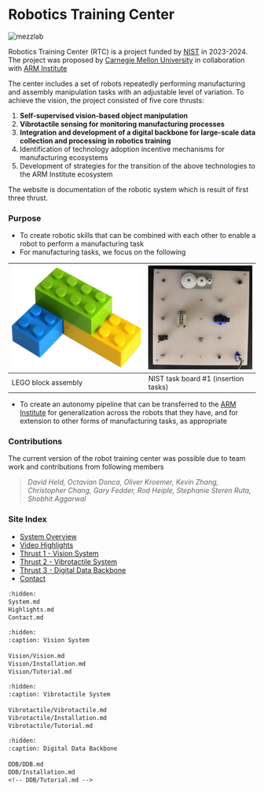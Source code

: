 # Robotics Training Center

![mezzlab](files/mezzlab.jpg)

Robotics Training Center (RTC) is a project funded by [NIST](https://www.nist.gov/) in 2023-2024. The project was proposed by [Carnegie Mellon University](https://www.cmu.edu/) in collaboration with [ARM Institute](https://arminstitute.org/)

The center includes a set of robots repeatedly performing manufacturing and assembly manipulation tasks with an adjustable level of variation. To achieve the vision, the project consisted of five core thrusts:

1. **Self-supervised vision-based object manipulation**
2. **Vibrotactile sensing for monitoring manufacturing processes**
3. **Integration and development of a digital backbone for large-scale data collection and processing in robotics training**
4. Identification of technology adoption incentive mechanisms for manufacturing ecosystems
5. Development of strategies for the transition of the above technologies to the ARM Institute ecosystem

The website is documentation of the robotic system which is result of first three thrust.

*<insert license and collaboration medium>*

### Purpose
* To create robotic skills that can be combined with each other to enable a robot to perform a manufacturing task
* For manufacturing tasks, we focus on the following

|![lego](files/lego-small.png)|![nist](files/nist-1-small.jpg)|
|---|---|
|LEGO block assembly|NIST task board #1 (insertion tasks)|

* To create an autonomy pipeline that can be transferred to the [ARM Institute](https://arminstitute.org/) for generalization across the robots that they have, and for extension to other forms of manufacturing tasks, as appropriate


### Contributions

The current version of the robot training center was possible due to team work and contributions from following members

> *David Held, Octavian Donca, Oliver Kroemer, Kevin Zhang, Christopher Chang, Gary Fedder, Rod Heiple, Stephanie Steren Ruta, Shobhit Aggarwal*

### Site Index

* [System Overview](https://cmu-mfi.github.io/rtc/System.html)
* [Video Highlights](https://cmu-mfi.github.io/rtc/Highlights.html)
* [Thrust 1 - Vision System](https://cmu-mfi.github.io/rtc/Vision/Vision.html)
* [Thrust 2 - Vibrotactile System](https://cmu-mfi.github.io/rtc/Vibrotactile/Vibrotactile.html)
* [Thrust 3 - Digital Data Backbone](https://cmu-mfi.github.io/rtc/DDB/DDB.html)
* [Contact](https://cmu-mfi.github.io/rtc/Contact.html)

<!-- ### Environment
There are two environments of reference in this project:
* [The CMU-MFI Testbed]()
* [The ARM RTC robot cell]() -->



```{toctree}
:hidden:
System.md
Highlights.md
Contact.md
```

```{toctree}
:hidden:
:caption: Vision System

Vision/Vision.md
Vision/Installation.md
Vision/Tutorial.md
``` 

```{toctree}
:hidden:
:caption: Vibrotactile System

Vibrotactile/Vibrotactile.md
Vibrotactile/Installation.md
Vibrotactile/Tutorial.md
```

```{toctree}
:hidden:
:caption: Digital Data Backbone

DDB/DDB.md
DDB/Installation.md
<!-- DDB/Tutorial.md -->

```
